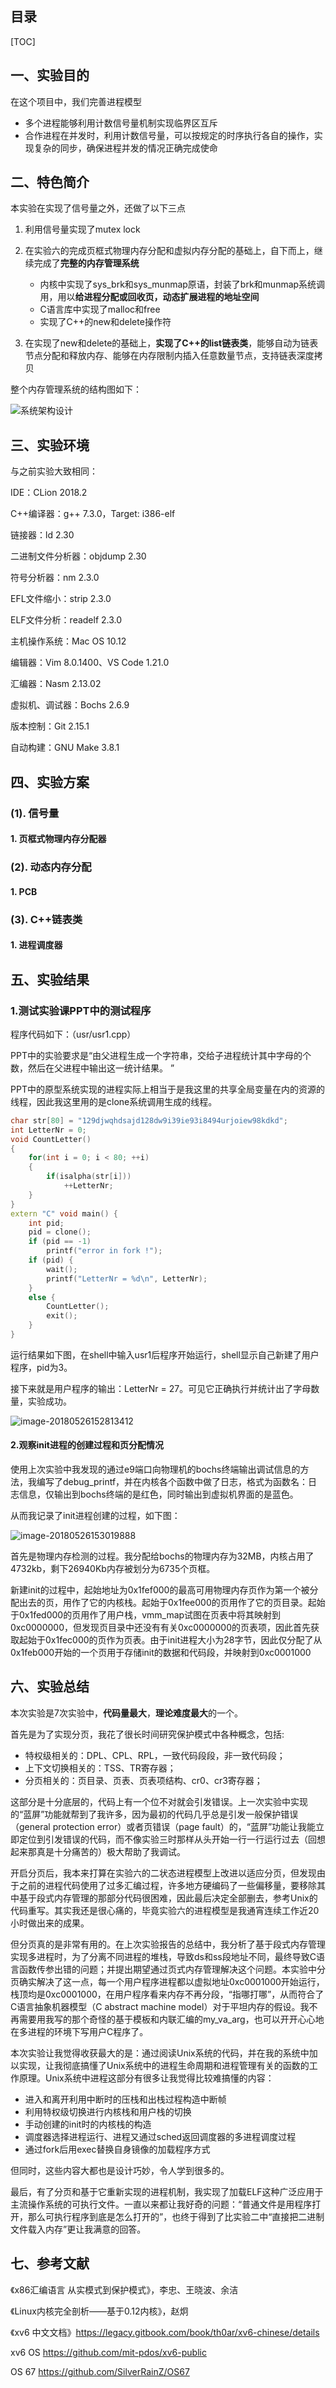 ## 目录

[TOC]

## 一、实验目的

在这个项目中，我们完善进程模型

- 多个进程能够利用计数信号量机制实现临界区互斥
- 合作进程在并发时，利用计数信号量，可以按规定的时序执行各自的操作，实现复杂的同步，确保进程并发的情况正确完成使命

## 二、特色简介

本实验在实现了信号量之外，还做了以下三点

1. 利用信号量实现了mutex lock

2. 在实验六的完成页框式物理内存分配和虚拟内存分配的基础上，自下而上，继续完成了**完整的内存管理系统**

   - 内核中实现了sys_brk和sys_munmap原语，封装了brk和munmap系统调用，用以**给进程分配或回收页，动态扩展进程的地址空间**
   - C语言库中实现了malloc和free
   - 实现了C++的new和delete操作符

   

3. 在实现了new和delete的基础上，**实现了C++的list链表类**，能够自动为链表节点分配和释放内存、能够在内存限制内插入任意数量节点，支持链表深度拷贝

整个内存管理系统的结构图如下：

![系统架构设计](../../../../../../Downloads/系统架构设计.svg)

## 三、实验环境

与之前实验大致相同：

IDE：CLion 2018.2

C++编译器：g++ 7.3.0，Target: i386-elf

链接器：ld 2.30

二进制文件分析器：objdump 2.30

符号分析器：nm 2.3.0

EFL文件缩小：strip 2.3.0

ELF文件分析：readelf 2.3.0

主机操作系统：Mac OS 10.12

编辑器：Vim 8.0.1400、VS Code 1.21.0

汇编器：Nasm 2.13.02

虚拟机、调试器：Bochs 2.6.9

版本控制：Git 2.15.1

自动构建：GNU Make 3.8.1

## 四、实验方案

### (1). 信号量

#### 1. 页框式物理内存分配器



### (2). 动态内存分配

#### 1. PCB


### (3). C++链表类

#### 1. 进程调度器


## 五、实验结果

### 1.测试实验课PPT中的测试程序

程序代码如下：（usr/usr1.cpp）

PPT中的实验要求是“由父进程生成一个字符串，交给子进程统计其中字母的个数，然后在父进程中输出这一统计结果。 ”

PPT中的原型系统实现的进程实际上相当于是我这里的共享全局变量在内的资源的线程，因此我这里用的是clone系统调用生成的线程。

```c++
char str[80] = "129djwqhdsajd128dw9i39ie93i8494urjoiew98kdkd";
int LetterNr = 0;
void CountLetter()
{
    for(int i = 0; i < 80; ++i)
    {
        if(isalpha(str[i]))
            ++LetterNr;
    }
}
extern "C" void main() {
    int pid;
    pid = clone();
    if (pid == -1)
        printf("error in fork !");
    if (pid) {
        wait();
        printf("LetterNr = %d\n", LetterNr);
    }
    else {
        CountLetter();
        exit();
    }
}
```

运行结果如下图，在shell中输入usr1后程序开始运行，shell显示自己新建了用户程序，pid为3。

接下来就是用户程序的输出：LetterNr = 27。可见它正确执行并统计出了字母数量，实验成功。

![image-20180526152813412](../../../../../../../../var/folders/_1/gkysqkws68gf9rbpywnkjhqm0000gn/T/abnerworks.Typora/image-20180526152813412.png)

#### 2.观察init进程的创建过程和页分配情况

使用上次实验中我发现的通过e9端口向物理机的bochs终端输出调试信息的方法，我编写了debug_printf，并在内核各个函数中做了日志，格式为函数名：日志信息，仅输出到bochs终端的是红色，同时输出到虚拟机界面的是蓝色。

从而我记录了init进程创建的过程，如下图：

![image-20180526153019888](../../../../../../../../var/folders/_1/gkysqkws68gf9rbpywnkjhqm0000gn/T/abnerworks.Typora/image-20180526153958129.png)

首先是物理内存检测的过程。我分配给bochs的物理内存为32MB，内核占用了4732kb，剩下26940Kb内存被划分为6735个页框。

新建init的过程中，起始地址为0x1fef000的最高可用物理内存页作为第一个被分配出去的页，用作了它的内核栈。起始于0x1fee000的页用作了它的页目录。起始于0x1fed000的页用作了用户栈，vmm_map试图在页表中将其映射到0xc0000000，但发现页目录中还没有有关0xc0000000的页表项，因此首先获取起始于0x1fec000的页作为页表。由于init进程大小为28字节，因此仅分配了从0x1feb000开始的一个页用于存储init的数据和代码段，并映射到0xc0001000

## 六、实验总结

本次实验是7次实验中，**代码量最大**，**理论难度最大**的一个。

首先是为了实现分页，我花了很长时间研究保护模式中各种概念，包括:

- 特权级相关的：DPL、CPL、RPL，一致代码段段，非一致代码段；
- 上下文切换相关的：TSS、TR寄存器；
- 分页相关的：页目录、页表、页表项结构、cr0、cr3寄存器；

这部分是十分底层的，代码上有一个位不对就会引发错误。上一次实验中实现的“蓝屏”功能就帮到了我许多，因为最初的代码几乎总是引发一般保护错误（general protection error）或者页错误（page fault）的，“蓝屏”功能让我能立即定位到引发错误的代码，而不像实验三时那样从头开始一行一行运行过去（回想起来那真是十分痛苦的）极大帮助了我调试。

开启分页后，我本来打算在实验六的二状态进程模型上改进以适应分页，但发现由于之前的进程代码使用了过多汇编过程，许多地方硬编码了一些偏移量，要移除其中基于段式内存管理的那部分代码很困难，因此最后决定全部删去，参考Unix的代码重写。其实我还是很心痛的，毕竟实验六的进程模型是我通宵连续工作近20小时做出来的成果。

但分页真的是非常有用的。在上次实验报告的总结中，我分析了基于段式内存管理实现多进程时，为了分离不同进程的堆栈，导致ds和ss段地址不同，最终导致C语言函数传参出错的问题；并提出期望通过页式内存管理解决这个问题。本实验中分页确实解决了这一点，每一个用户程序进程都以虚拟地址0xc0001000开始运行，栈顶均是0xc0001000，在用户程序看来内存不再分段，“指哪打哪”，从而符合了C语言抽象机器模型（C abstract machine model）对于平坦内存的假设。我不再需要用我写的那个奇怪的基于模板和内联汇编的my_va_arg，也可以开开心心地在多进程的环境下写用户C程序了。

本次实验让我觉得收获最大的是：通过阅读Unix系统的代码，并在我的系统中加以实现，让我彻底搞懂了Unix系统中的进程生命周期和进程管理有关的函数的工作原理。Unix系统中进程这部分有很多让我觉得比较难搞懂的内容：

- 进入和离开利用中断时的压栈和出栈过程构造中断帧
- 利用特权级切换进行内核栈和用户栈的切换
- 手动创建的init时的内核栈的构造
- 调度器选择进程运行、进程又通过sched返回调度器的多进程调度过程
- 通过fork后用exec替换自身镜像的加载程序方式

但同时，这些内容大都也是设计巧妙，令人学到很多的。

最后，有了分页和基于它重新实现的进程机制，我实现了加载ELF这种广泛应用于主流操作系统的可执行文件。一直以来都让我好奇的问题：“普通文件是用程序打开，那么可执行程序到底是怎么打开的”，也终于得到了比实验二中“直接把二进制文件载入内存”更让我满意的回答。

## 七、参考文献

《x86汇编语言 从实模式到保护模式》，李忠、王晓波、余洁

《Linux内核完全剖析——基于0.12内核》，赵炯

《xv6 中文文档》https://legacy.gitbook.com/book/th0ar/xv6-chinese/details

xv6 OS https://github.com/mit-pdos/xv6-public

OS 67 https://github.com/SilverRainZ/OS67